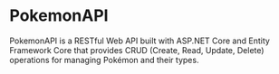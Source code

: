 # PokemonAPI

PokemonAPI is a RESTful Web API built with ASP.NET Core and Entity Framework Core that provides CRUD (Create, Read, Update, Delete) operations for managing Pokémon and their types.
